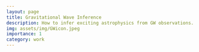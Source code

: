 ```yaml
---
layout: page
title: Gravitational Wave Inference
description: How to infer exciting astrophysics from GW observations.
img: assets/img/GWicon.jpeg
importance: 1
category: work
---
```



